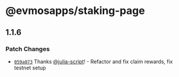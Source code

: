 # @evmosapps/staking-page

## 1.1.6

### Patch Changes

- [`059a073`](https://github.com/evmos/apps/commit/059a073c021204e9b60fec0b0c1b547dcd1d582e) Thanks [@julia-script](https://github.com/julia-script)! - Refactor and fix claim rewards, fix testnet setup
